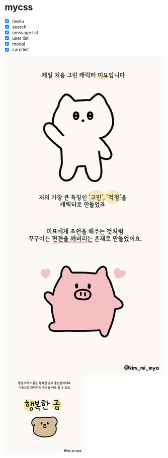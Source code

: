 # mycss

- [x] menu
- [x] search
- [x] message list
- [x] user list
- [x] modal
- [x] card list

![mimyo](./img/mimyo.png)
![cucu](./img/cucu.png)
![hangom](./img/hangom.png)